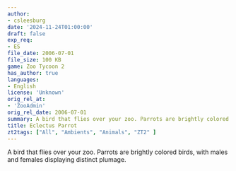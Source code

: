 ```yaml
---
author:
- csleesburg
date: '2024-11-24T01:00:00'
draft: false
exp_req:
- ES
file_date: 2006-07-01
file_size: 100 KB
game: Zoo Tycoon 2
has_author: true
languages:
- English
license: 'Unknown'
orig_rel_at:
- 'ZooAdmin'
orig_rel_date: 2006-07-01
summary: A bird that flies over your zoo. Parrots are brightly colored birds, with males and females displaying distinct plumage.
title: Eclectus Parrot
zt2tags: ["All", "Ambients", "Animals", "ZT2" ]
---
```

A bird that flies over your zoo. Parrots are brightly colored birds, with males and females displaying distinct plumage.
